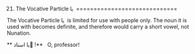 21. The Vocative Particle يا 
=============================

The Vocative Particle يا  is limited for use with people only. The noun
it is used with becomes definite, and therefore would carry a short
vowel, not Nunation.

** يا استاذ ُ!**   O, professor!


